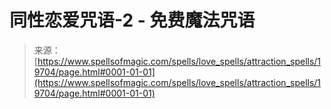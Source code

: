 <!--yml

category: 未分类

date: 2024-06-12 19:01:55

-->

# 同性恋爱咒语-2 - 免费魔法咒语

> 来源：[https://www.spellsofmagic.com/spells/love_spells/attraction_spells/19704/page.html#0001-01-01](https://www.spellsofmagic.com/spells/love_spells/attraction_spells/19704/page.html#0001-01-01)
